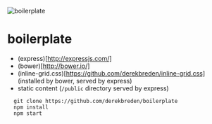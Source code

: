 ![boilerplate](http://i.imgur.com/MKR18Yo.png)



# boilerplate

- (express)[http://expressjs.com/]
- (bower)[http://bower.io/]
- (inline-grid.css)[https://github.com/derekbreden/inline-grid.css] (installed by bower, served by express)
- static content (`/public` directory served by express)

```
  git clone https://github.com/derekbreden/boilerplate
  npm install
  npm start
```
